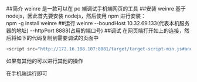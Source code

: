 ##简介
weinre 是一款可以在 pc 端调试手机端网页的工具 ##安装
weinre 基于 nodejs，因此首先要安装 nodejs，然后使用 npm 进行安装：</br>
npm -g install weinre 
##运行
weinre --boundHost 10.32.69.133(代表本机服务器的地址) --httpPort 8888(占用的端口号) 
##调试
在网页端打开如上的连接，然后将如下的代码复制到需要调试的页面中

```js
<script src="http://172.16.188.107:8081/target/target-script-min.js#anonymous" />
```

如果有其他的可以进行其他的操作

在手机端运行即可
